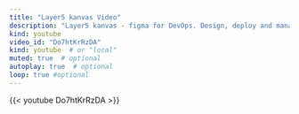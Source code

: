 ```yaml
---
title: "Layer5 kanvas Video"
description: "Layer5 kanvas - figma for DevOps. Design, deploy and manage your cloudnative infrastructure."
kind: youtube
video_id: "Do7htKrRzDA"
kind: youtube  # or "local"
muted: true  # optional
autoplay: true  # optional
loop: true #optional
---
```

{{< youtube Do7htKrRzDA >}}